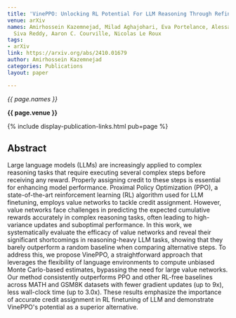 ```yaml
---
title: 'VinePPO: Unlocking RL Potential For LLM Reasoning Through Refined Credit Assignment'
venue: arXiv
names: Amirhossein Kazemnejad, Milad Aghajohari, Eva Portelance, Alessandro Sordoni,
  Siva Reddy, Aaron C. Courville, Nicolas Le Roux
tags:
- arXiv
link: https://arxiv.org/abs/2410.01679
author: Amirhossein Kazemnejad
categories: Publications
layout: paper

---
```


*{{ page.names }}*

**{{ page.venue }}**

{% include display-publication-links.html pub=page %}

## Abstract

Large language models (LLMs) are increasingly applied to complex reasoning tasks that require executing several complex steps before receiving any reward. Properly assigning credit to these steps is essential for enhancing model performance. Proximal Policy Optimization (PPO), a state-of-the-art reinforcement learning (RL) algorithm used for LLM finetuning, employs value networks to tackle credit assignment. However, value networks face challenges in predicting the expected cumulative rewards accurately in complex reasoning tasks, often leading to high-variance updates and suboptimal performance. In this work, we systematically evaluate the efficacy of value networks and reveal their significant shortcomings in reasoning-heavy LLM tasks, showing that they barely outperform a random baseline when comparing alternative steps. To address this, we propose VinePPO, a straightforward approach that leverages the flexibility of language environments to compute unbiased Monte Carlo-based estimates, bypassing the need for large value networks. Our method consistently outperforms PPO and other RL-free baselines across MATH and GSM8K datasets with fewer gradient updates (up to 9x), less wall-clock time (up to 3.0x). These results emphasize the importance of accurate credit assignment in RL finetuning of LLM and demonstrate VinePPO's potential as a superior alternative.